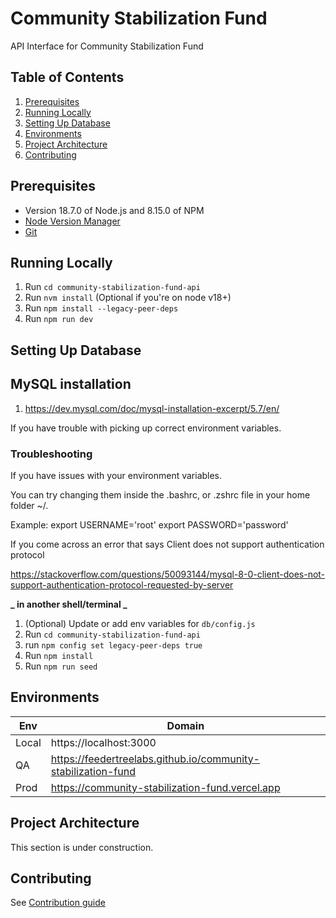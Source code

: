 # Community Stabilization Fund

API Interface for Community Stabilization Fund

## Table of Contents

1. [Prerequisites](#prerequisites)
2. [Running Locally](#running-locally)
3. [Setting Up Database](#setting-up-database)
4. [Environments](#environments)
5. [Project Architecture](#project-architecture)
6. [Contributing](#contributing)

## Prerequisites

- Version 18.7.0 of Node.js and 8.15.0 of NPM
- [Node Version Manager](https://github.com/nvm-sh/nvm/blob/master/README.md#installing-and-updating)
- [Git](https://git-scm.com/book/en/v2/Getting-Started-Installing-Git)

## Running Locally

1. Run `cd community-stabilization-fund-api`
2. Run `nvm install` (Optional if you're on node v18+)
3. Run `npm install --legacy-peer-deps`
4. Run `npm run dev`

## Setting Up Database

## MySQL installation

1. https://dev.mysql.com/doc/mysql-installation-excerpt/5.7/en/

If you have trouble with picking up correct environment variables.

### Troubleshooting

If you have issues with your environment variables.

You can try changing them inside the .bashrc, or .zshrc file in your home folder ~/.

Example:
export USERNAME='root'
export PASSWORD='password'

If you come across an error that says Client does not support authentication protocol

https://stackoverflow.com/questions/50093144/mysql-8-0-client-does-not-support-authentication-protocol-requested-by-server

**_ in another shell/terminal _**

1. (Optional) Update or add env variables for `db/config.js`
2. Run `cd community-stabilization-fund-api`
3. run `npm config set legacy-peer-deps true`
4. Run `npm install`
5. Run `npm run seed`

## Environments

| Env   | Domain                                                        |
| ----- | ------------------------------------------------------------- |
| Local | https://localhost:3000                                        |
| QA    | https://feedertreelabs.github.io/community-stabilization-fund |
| Prod  | https://community-stabilization-fund.vercel.app               |

## Project Architecture

This section is under construction.

## Contributing

See [Contribution guide](Contribution.md)
